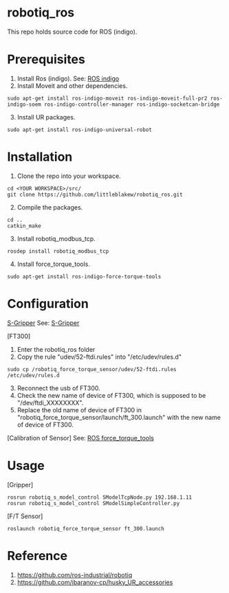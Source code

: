 # robotiq_ros

This repo holds source code for ROS (indigo).

# Prerequisites
1. Install Ros (indigo). See: [ROS indigo][]
2. Install Moveit and other dependencies.
```
sudo apt-get install ros-indigo-moveit ros-indigo-moveit-full-pr2 ros-indigo-soem ros-indigo-controller-manager ros-indigo-socketcan-bridge
```
3. Install UR packages.
```
sudo apt-get install ros-indigo-universal-robot
```
# Installation
1. Clone the repo into your workspace.
```
cd <YOUR WORKSPACE>/src/
git clone https://github.com/littleblakew/robotiq_ros.git
```
2. Compile the packages.
```
cd ..
catkin_make
```
3. Install robotiq_modbus_tcp. 
```
rosdep install robotiq_modbus_tcp 
```
4. Install force_torque_tools.
```
sudo apt-get install ros-indigo-force-torque-tools
```

# Configuration
[S-Gripper]
See: [S-Gripper][]

[FT300]
1. Enter the robotiq_ros folder
2. Copy the rule "udev/52-ftdi.rules" into "/etc/udev/rules.d"
```
sudo cp /robotiq_force_torque_sensor/udev/52-ftdi.rules /etc/udev/rules.d
```
3. Reconnect the usb of FT300.
4. Check the new name of device of FT300, which is supposed to be "/dev/ftdi_XXXXXXXX".
5. Replace the old name of device of FT300 in "robotiq_force_torque_sensor/launch/ft_300.launch" with the new name of device of FT300.

[Calibration of Sensor]
See: [ROS force_torque_tools][]

# Usage
[Gripper]
```
rosrun robotiq_s_model_control SModelTcpNode.py 192.168.1.11 
rosrun robotiq_s_model_control SModelSimpleController.py 
```
[F/T Sensor]
```
roslaunch robotiq_force_torque_sensor ft_300.launch
```
[ROS indigo]: http://wiki.ros.org/indigo/Installation/Ubuntu
[ROS force_torque_tools]: http://wiki.ros.org/force_torque_tools/Tutorials/Force-torque%20sensor%20calibration
[S-Gripper]: https://us.v-cdn.net/6027406/uploads/editor/8j/gmmvz5b1kx3j.pdf


# Reference
1. https://github.com/ros-industrial/robotiq
2. https://github.com/ibaranov-cp/husky_UR_accessories
